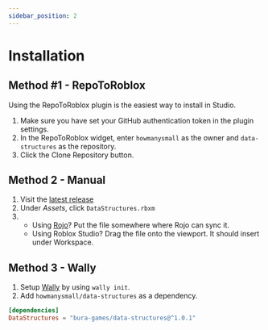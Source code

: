 ```yaml
---
sidebar_position: 2
---
```


# Installation

## Method #1 - RepoToRoblox

Using the RepoToRoblox plugin is the easiest way to install in Studio.

1. Make sure you have set your GitHub authentication token in the plugin settings.
2. In the RepoToRoblox widget, enter `howmanysmall` as the owner and `data-structures` as the repository.
3. Click the Clone Repository button.

## Method 2 - Manual

1. Visit the [latest release](https://github.com/howmanysmall/bura-data-structures/releases)
2. Under *Assets*, click `DataStructures.rbxm`
3. - Using [Rojo](https://rojo.space/)? Put the file somewhere where Rojo can sync it.
   - Using Roblox Studio? Drag the file onto the viewport. It should insert under Workspace.

## Method 3 - Wally

1. Setup [Wally](https://wally.run/) by using `wally init`.
2. Add `howmanysmall/data-structures` as a dependency.

```toml
[dependencies]
DataStructures = "bura-games/data-structures@^1.0.1"
```
